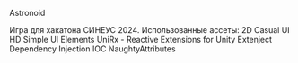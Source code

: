 Astronoid

Игра для хакатона СИНЕУС 2024.
Использованные ассеты:
2D Casual UI HD
Simple UI Elements
UniRx - Reactive Extensions for Unity
Extenject Dependency Injection IOC
NaughtyAttributes
